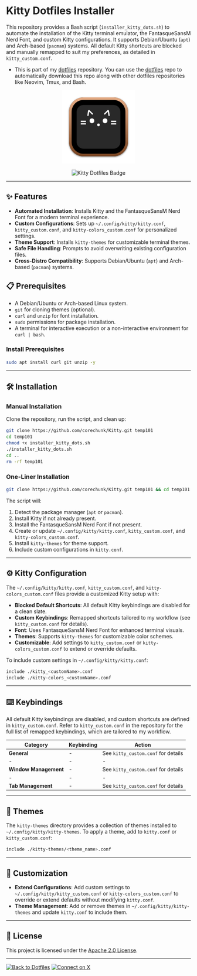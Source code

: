# Kitty Dotfiles Installer

This repository provides a Bash script (`installer_kitty_dots.sh`) to automate the installation of the Kitty terminal emulator, the FantasqueSansM Nerd Font, and custom Kitty configurations. It supports Debian/Ubuntu (`apt`) and Arch-based (`pacman`) systems. All default Kitty shortcuts are blocked and manually remapped to suit my preferences, as detailed in `kitty_custom.conf`.

- This is part of my [dotfiles](https://github.com/corechunk/dotfiles) repository. You can use the [dotfiles](https://github.com/corechunk/dotfiles) repo to automatically download this repo along with other dotfiles repositories like Neovim, Tmux, and Bash.

<p align="center">
  <img src="https://raw.githubusercontent.com/kovidgoyal/kitty/master/logo/kitty.png" alt="Kitty Dotfiles Badge" width="200"/>
</p>
<p align="center">
  <img src="https://img.shields.io/badge/Kitty-Dotfiles-181717?style=flat-square&logo=kitty" alt="Kitty Dotfiles Badge" width="200"/>
</p>

---

## ✨ Features

- **Automated Installation**: Installs Kitty and the FantasqueSansM Nerd Font for a modern terminal experience.
- **Custom Configurations**: Sets up `~/.config/kitty/kitty.conf`, `kitty_custom.conf`, and `kitty-colors_custom.conf` for personalized settings.
- **Theme Support**: Installs `kitty-themes` for customizable terminal themes.
- **Safe File Handling**: Prompts to avoid overwriting existing configuration files.
- **Cross-Distro Compatibility**: Supports Debian/Ubuntu (`apt`) and Arch-based (`pacman`) systems.

## 📋 Prerequisites

- A Debian/Ubuntu or Arch-based Linux system.
- `git` for cloning themes (optional).
- `curl` and `unzip` for font installation.
- `sudo` permissions for package installation.
- A terminal for interactive execution or a non-interactive environment for `curl | bash`.

### Install Prerequisites
```bash
sudo apt install curl git unzip -y
```

---

## 🛠️ Installation

### Manual Installation
Clone the repository, run the script, and clean up:
```bash
git clone https://github.com/corechunk/Kitty.git temp101
cd temp101
chmod +x installer_kitty_dots.sh
./installer_kitty_dots.sh
cd ..
rm -rf temp101
```

### One-Liner Installation
```bash
git clone https://github.com/corechunk/Kitty.git temp101 && cd temp101 && chmod +x installer_kitty_dots.sh && ./installer_kitty_dots.sh && cd .. && rm -rf temp101
```

The script will:
1. Detect the package manager (`apt` or `pacman`).
2. Install Kitty if not already present.
3. Install the FantasqueSansM Nerd Font if not present.
4. Create or update `~/.config/kitty/kitty.conf`, `kitty_custom.conf`, and `kitty-colors_custom.conf`.
5. Install `kitty-themes` for theme support.
6. Include custom configurations in `kitty.conf`.

---

## ⚙️ Kitty Configuration

The `~/.config/kitty/kitty.conf`, `kitty_custom.conf`, and `kitty-colors_custom.conf` files provide a customized Kitty setup with:
- **Blocked Default Shortcuts**: All default Kitty keybindings are disabled for a clean slate.
- **Custom Keybindings**: Remapped shortcuts tailored to my workflow (see `kitty_custom.conf` for details).
- **Font**: Uses FantasqueSansM Nerd Font for enhanced terminal visuals.
- **Themes**: Supports `kitty-themes` for customizable color schemes.
- **Customizable**: Add settings to `kitty_custom.conf` or `kitty-colors_custom.conf` to extend or override defaults.

To include custom settings in `~/.config/kitty/kitty.conf`:
```bash
include ./kitty_<customName>.conf
include ./kitty-colors_<customName>.conf
```

---

## ⌨️ Keybindings

All default Kitty keybindings are disabled, and custom shortcuts are defined in `kitty_custom.conf`. Refer to `kitty_custom.conf` in the repository for the full list of remapped keybindings, which are tailored to my workflow.

| **Category**         | **Keybinding**            | **Action**                              |
|----------------------|---------------------------|-----------------------------------------|
| **General**          | -                        | See `kitty_custom.conf` for details     |
| -                    | -                        | -                                       |
| **Window Management**| -                        | See `kitty_custom.conf` for details     |
| -                    | -                        | -                                       |
| **Tab Management**   | -                        | See `kitty_custom.conf` for details     |

---

## 🎨 Themes

The `kitty-themes` directory provides a collection of themes installed to `~/.config/kitty/kitty-themes`. To apply a theme, add to `kitty.conf` or `kitty_custom.conf`:
```bash
include ./kitty-themes/<theme_name>.conf
```

---

## 📝 Customization

- **Extend Configurations**: Add custom settings to `~/.config/kitty/kitty_custom.conf` or `kitty-colors_custom.conf` to override or extend defaults without modifying `kitty.conf`.
- **Theme Management**: Add or remove themes in `~/.config/kitty/kitty-themes` and update `kitty.conf` to include them.

---

## 📜 License

This project is licensed under the [Apache 2.0 License](LICENSE).

---

[![Back to Dotfiles](https://img.shields.io/badge/Back_to_Dotfiles-181717?style=flat-square&logo=github)](https://github.com/corechunk/dotfiles)
[![Connect on X](https://img.shields.io/badge/Connect_on_X-1DA1F2?style=flat-square&logo=x)](https://x.com/Mahmudul__Miraj)
